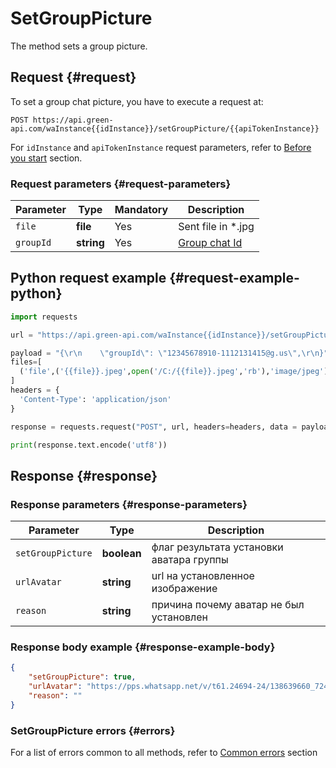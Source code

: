 # SetGroupPicture

The method sets a group picture.

## Request {#request}

To set a group chat picture, you have to execute a request at:
```
POST https://api.green-api.com/waInstance{{idInstance}}/setGroupPicture/{{apiTokenInstance}}
```

For `idInstance` and `apiTokenInstance` request parameters, refer to [Before you start](../../before-start.md#parameters) section.

### Request parameters {#request-parameters}

Parameter | Type | Mandatory | Description
----- | ----- | ----- | -----
`file` | **file** | Yes | Sent file in *.jpg
`groupId` | **string** | Yes | [Group chat Id](../chat-id.md#gus)

## Python request example {#request-example-python}

```python
import requests

url = "https://api.green-api.com/waInstance{{idInstance}}/setGroupPicture/{{apiTokenInstance}}"

payload = "{\r\n    \"groupId\": \"12345678910-1112131415@g.us\",\r\n}"
files=[
  ('file',('{{file}}.jpeg',open('/C:/{{file}}.jpeg','rb'),'image/jpeg'))
]
headers = {
  'Content-Type': 'application/json'
}

response = requests.request("POST", url, headers=headers, data = payload, files=files)

print(response.text.encode('utf8'))
```

## Response {#response}

### Response parameters {#response-parameters}

Parameter | Type |  Description
----- | ----- | ----- 
`setGroupPicture` | **boolean** | флаг результата установки аватара группы
`urlAvatar` | **string** | url  на установленное изображение
`reason` | **string** | причина почему аватар не был установлен

### Response body example {#response-example-body}

```json
{
    "setGroupPicture": true,
    "urlAvatar": "https://pps.whatsapp.net/v/t61.24694-24/138639660_724754321806449_9118612187814397965_n.jpg?oh=997b0bb13b6bbb750432a86d4b8d935d&oe=600****BB4",
	"reason": ""
}

```

### SetGroupPicture errors {#errors}

For a list of errors common to all methods, refer to [Common errors](../common-errors.md) section

